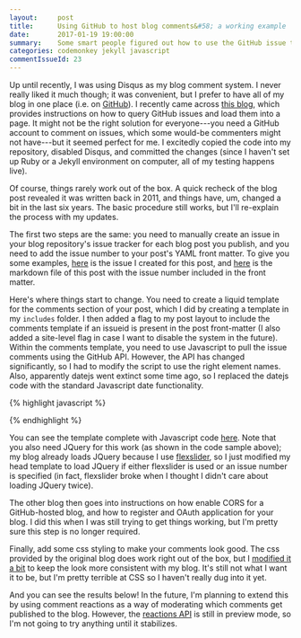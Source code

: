```yaml
---
layout:     post
title:      Using GitHub to host blog comments&#58; a working example
date:       2017-01-19 19:00:00
summary:    Some smart people figured out how to use the GitHub issue tracker for hosting blog comments, but their example is outdated and missing some steps. Here's how I got it working.
categories: codemonkey jekyll javascript
commentIssueId: 23
---
```


Up until recently, I was using Disqus as my blog comment system. I never
really liked it much though; it was convenient, but I prefer to have all
of my blog in one place (i.e. on 
[GitHub](https://github.com/mkoohafkan/mkoohafkan.github.io)).
I recently came across 
[this blog](http://ivanzuzak.info/2011/02/18/github-hosted-comments-for-github-hosted-blogs.html), 
which provides instructions on how to query GitHub issues and load them
into a page. It might not be the right solution for everyone---you need
a GitHub account to comment on issues, which some would-be commenters 
might not have---but it seemed perfect for
me. I excitedly copied the code into my repository, disabled 
Disqus, and committed the changes (since I haven't set up Ruby or a 
Jekyll environment on computer, all of my testing happens live). 

Of course, things rarely work out of the box. A quick recheck of the 
blog post revealed it was written back in 2011, and things have, um, 
changed a bit in the last six years. The basic procedure still works, 
but I'll re-explain the process with my updates.

The first two steps are the same: you need to manually create an issue 
in your blog repository's issue tracker for each blog post you publish,
and you need to add the issue number to your post's YAML front matter.
To give you some examples, 
[here](https://github.com/mkoohafkan/mkoohafkan.github.io/issues/23)
is the issue I created for this post, and 
[here](https://github.com/mkoohafkan/mkoohafkan.github.io/blob/master/_posts/2017-01-19-using-github-to-host-blog-comments.md) 
is the markdown file of this post with the issue number included in the 
front matter.

Here's where things start to change. You need to create a liquid 
template for the comments section of your post, which I did by creating
a template  in my `includes` folder. I then added a flag to my post
layout to include the comments template if an issueid is present in the
post front-matter (I also added a site-level flag in case I want to 
disable the system in the future). Within the comments template, you 
need to use Javascript to pull the issue comments using the GitHub API.
However, the API has changed significantly, so I had to modify the 
script to use the right element names. Also, apparently datejs went 
extinct some time ago, so I replaced the datejs code with the standard
Javascript date functionality.

{% highlight javascript %}
<script src="https://ajax.googleapis.com/ajax/libs/jquery/3.1.1/jquery.min.js"></script>
<script type="text/javascript">
  function loadComments(data) {
    for (var i=0; i<data.length; i++) {
      var cuser = data[i].user.login;
      var cuserlink = data[i].user.html_url;
      var clink = data[i].html_url;
      var cbody = data[i].body;
      var cavatarlink = data[i].user.avatar_url;      
      var cdate = new Date(data[i].created_at);
      $("#comments").append("<div class='comment'><div class='commentheader'><div class='commentgravatar'>" + '<img src="' + cavatarlink + '" alt="" width="20" height="20">' + "</div><a class='commentuser' href=\""+ cuserlink + "\">" + cuser + "</a><a class='commentdate' href=\"" + clink + "\">" + cdate.toLocaleDateString("en") + " " + cdate.toLocaleTimeString("en") + "</a></div><div class='commentbody'>" + cbody + "</div></div>");
    }
  }
  $.ajax("https://api.github.com/repos/{{ site.githubUser}}/{{ site.githubRepo }}/issues/{{ page.commentIssueId }}/comments", {
    headers: {Accept: "application/vnd.github.full+json"},
    dataType: "json",
    success: function(msg){
      loadComments(msg);
   }
  });
</script>
{% endhighlight %}

You can see the template complete with Javascript code 
[here](https://github.com/mkoohafkan/mkoohafkan.github.io/blob/master/_includes/post_comments.html). 
Note that you also need JQuery for this work (as shown in the code 
sample above); my blog already loads JQuery because I use 
[flexslider](https://github.com/woocommerce/FlexSlider), 
so I just modified my head template to load JQuery if either flexslider 
is used or an issue number is specified (in fact, flexslider broke when 
I thought I didn't care about loading JQuery twice).

The other blog then goes into instructions on how enable CORS for a 
GitHub-hosted blog, and how to register and OAuth application for your
blog. I did this when I was still trying to get things working, but I'm
pretty sure this step is no longer required.

Finally, add some css styling to make your comments look good. The css
provided by the original blog does work right out of the box, but I 
[modified it a bit](https://github.com/mkoohafkan/mkoohafkan.github.io/blob/master/css/github-comments.css) 
to keep the look more consistent with my blog. It's still not what I 
want it to be, but I'm pretty terrible at CSS so I haven't really dug 
into it yet.

And you can see the results below! In the future, I'm planning to 
extend this by using comment reactions as a way of moderating which 
comments get published to the blog. However, the 
[reactions API](https://developer.github.com/v3/reactions/)
is still in preview mode, so I'm not going to try anything until it
stabilizes.
